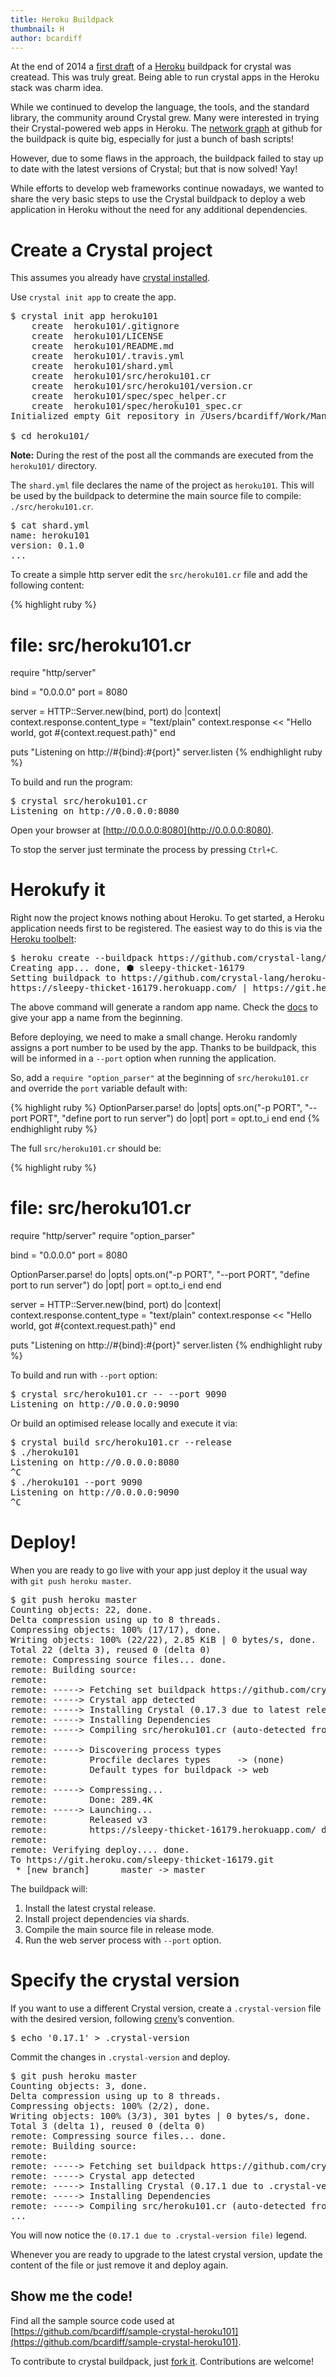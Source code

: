```yaml
---
title: Heroku Buildpack
thumbnail: H
author: bcardiff
---
```


At the end of 2014 a [first draft](https://github.com/manastech/heroku-buildpack-crystal/commit/b364f9115706a2a1c97ff40bd44aef1cf73e6288) of a [Heroku](//heroku.com) buildpack for crystal was createad. This was truly great. Being able to run crystal apps in the Heroku stack was charm idea.

While we continued to develop the language, the tools, and the standard library, the community around Crystal grew. Many were interested in trying their Crystal-powered web apps in Heroku. The [network graph](https://github.com/crystal-lang/heroku-buildpack-crystal/network) at github for the buildpack is quite big, especially for just a bunch of bash scripts!

However, due to some flaws in the approach, the buildpack failed to stay up to date with the latest versions of Crystal; but that is now solved!  Yay!

While efforts to develop web frameworks continue nowadays, we wanted to share the very basic steps to use the Crystal buildpack to deploy a web application in Heroku without the need for any additional dependencies.

# Create a Crystal project

This assumes you already have [crystal installed](http://crystal-lang.org/docs/installation/).

Use `crystal init app` to create the app.

<pre class="code">
$ crystal init app heroku101
    create  heroku101/.gitignore
    create  heroku101/LICENSE
    create  heroku101/README.md
    create  heroku101/.travis.yml
    create  heroku101/shard.yml
    create  heroku101/src/heroku101.cr
    create  heroku101/src/heroku101/version.cr
    create  heroku101/spec/spec_helper.cr
    create  heroku101/spec/heroku101_spec.cr
Initialized empty Git repository in /Users/bcardiff/Work/Manas/crystal/heroku101/.git/

$ cd heroku101/
</pre>

**Note:** During the rest of the post all the commands are executed from the `heroku101/` directory.

The `shard.yml` file declares the name of the project as `heroku101`. This will be used by the buildpack to determine the main source file to compile: `./src/heroku101.cr`.

<pre class="code">
$ cat shard.yml
name: heroku101
version: 0.1.0
...
</pre>

To create a simple http server edit the `src/heroku101.cr` file and add the following content:

{% highlight ruby %}
# file: src/heroku101.cr
require "http/server"

bind = "0.0.0.0"
port = 8080

server = HTTP::Server.new(bind, port) do |context|
  context.response.content_type = "text/plain"
  context.response << "Hello world, got #{context.request.path}"
end

puts "Listening on http://#{bind}:#{port}"
server.listen
{% endhighlight ruby %}

To build and run the program:

<pre class="code">
$ crystal src/heroku101.cr
Listening on http://0.0.0.0:8080
</pre>

Open your browser at [http://0.0.0.0:8080](http://0.0.0.0:8080).

To stop the server just terminate the process by pressing `Ctrl+C`.

# Herokufy it

Right now the project knows nothing about Heroku. To get started, a Heroku application needs first to be registered. The easiest way to do this is via the [Heroku toolbelt](https://toolbelt.heroku.com/):

<pre class="code">
$ heroku create --buildpack https://github.com/crystal-lang/heroku-buildpack-crystal.git
Creating app... done, ⬢ sleepy-thicket-16179
Setting buildpack to https://github.com/crystal-lang/heroku-buildpack-crystal.git... done
https://sleepy-thicket-16179.herokuapp.com/ | https://git.heroku.com/sleepy-thicket-16179.git
</pre>

The above command will generate a random app name. Check the [docs](https://devcenter.heroku.com/articles/creating-apps) to give your app a name from the beginning.

Before deploying, we need to make a small change. Heroku randomly assigns a port number to be used by the app. Thanks to be buildpack, this will be informed in a `--port` option when running the application.

So, add a `require "option_parser"` at the beginning of `src/heroku101.cr` and override the `port` variable default with:

{% highlight ruby %}
OptionParser.parse! do |opts|
  opts.on("-p PORT", "--port PORT", "define port to run server") do |opt|
    port = opt.to_i
  end
end
{% endhighlight ruby %}

The full `src/heroku101.cr` should be:

{% highlight ruby %}
# file: src/heroku101.cr
require "http/server"
require "option_parser"

bind = "0.0.0.0"
port = 8080

OptionParser.parse! do |opts|
  opts.on("-p PORT", "--port PORT", "define port to run server") do |opt|
    port = opt.to_i
  end
end

server = HTTP::Server.new(bind, port) do |context|
  context.response.content_type = "text/plain"
  context.response << "Hello world, got #{context.request.path}"
end

puts "Listening on http://#{bind}:#{port}"
server.listen
{% endhighlight ruby %}

To build and run with `--port` option:

<pre class="code">
$ crystal src/heroku101.cr -- --port 9090
Listening on http://0.0.0.0:9090
</pre>

Or build an optimised release locally and execute it via:

<pre class="code">
$ crystal build src/heroku101.cr --release
$ ./heroku101
Listening on http://0.0.0.0:8080
^C
$ ./heroku101 --port 9090
Listening on http://0.0.0.0:9090
^C
</pre>

# Deploy!

When you are ready to go live with your app just deploy it the usual way with `git push heroku master`.

<pre class="code">
$ git push heroku master
Counting objects: 22, done.
Delta compression using up to 8 threads.
Compressing objects: 100% (17/17), done.
Writing objects: 100% (22/22), 2.85 KiB | 0 bytes/s, done.
Total 22 (delta 3), reused 0 (delta 0)
remote: Compressing source files... done.
remote: Building source:
remote:
remote: -----> Fetching set buildpack https://github.com/crystal-lang/heroku-buildpack-crystal.git... done
remote: -----> Crystal app detected
remote: -----> Installing Crystal (0.17.3 due to latest release at https://github.com/crystal-lang/crystal)
remote: -----> Installing Dependencies
remote: -----> Compiling src/heroku101.cr (auto-detected from shard.yml)
remote:
remote: -----> Discovering process types
remote:        Procfile declares types     -> (none)
remote:        Default types for buildpack -> web
remote:
remote: -----> Compressing...
remote:        Done: 289.4K
remote: -----> Launching...
remote:        Released v3
remote:        https://sleepy-thicket-16179.herokuapp.com/ deployed to Heroku
remote:
remote: Verifying deploy.... done.
To https://git.heroku.com/sleepy-thicket-16179.git
 * [new branch]      master -> master
</pre>

The buildpack will:

1. Install the latest crystal release.
2. Install project dependencies via shards.
3. Compile the main source file in release mode.
4. Run the web server process with `--port` option.

# Specify the crystal version

If you want to use a different Crystal version, create a `.crystal-version` file with the desired version, following [crenv](https://github.com/pine/crenv)’s convention.

<pre class="code">
$ echo '0.17.1' > .crystal-version
</pre>

Commit the changes in `.crystal-version` and deploy.

<pre class="code">
$ git push heroku master
Counting objects: 3, done.
Delta compression using up to 8 threads.
Compressing objects: 100% (2/2), done.
Writing objects: 100% (3/3), 301 bytes | 0 bytes/s, done.
Total 3 (delta 1), reused 0 (delta 0)
remote: Compressing source files... done.
remote: Building source:
remote:
remote: -----> Fetching set buildpack https://github.com/crystal-lang/heroku-buildpack-crystal.git... done
remote: -----> Crystal app detected
remote: -----> Installing Crystal (0.17.1 due to .crystal-version file)
remote: -----> Installing Dependencies
remote: -----> Compiling src/heroku101.cr (auto-detected from shard.yml)
...
</pre>

You will now notice the `(0.17.1 due to .crystal-version file)` legend.

Whenever you are ready to upgrade to the latest crystal version, update the content of the file or just remove it and deploy again.

## Show me the code!

Find all the sample source code used at
[https://github.com/bcardiff/sample-crystal-heroku101](https://github.com/bcardiff/sample-crystal-heroku101).

To contribute to crystal buildpack, just [fork it](https://github.com/crystal-lang/heroku-buildpack-crystal). Contributions are welcome!


